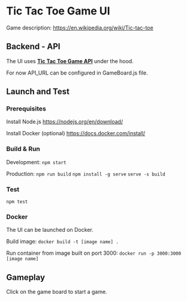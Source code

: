 # Tic Tac Toe Game UI

Game description: https://en.wikipedia.org/wiki/Tic-tac-toe

## Backend - API

The UI uses [**Tic Tac Toe Game API**](https://github.com/fizis/tic-tac-toe-api) under the hood.

For now API_URL can be configured in GameBoard.js file.

## Launch and Test

### Prerequisites

Install Node.js
https://nodejs.org/en/download/

Install Docker (optional)
https://docs.docker.com/install/

### Build & Run

Development:
`npm start`

Production:
`npm run build`
`npm install -g serve`
`serve -s build`

### Test

`npm test`

### Docker

The UI can be launched on Docker.

Build image:
`docker build -t [image name] .`

Run container from image built on port 3000:
`docker run -p 3000:3000 [image name]`

## Gameplay

Click on the game board to start a game.
